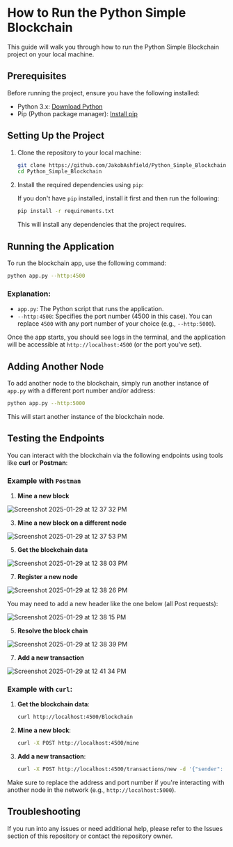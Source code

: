 
# How to Run the Python Simple Blockchain

This guide will walk you through how to run the Python Simple Blockchain project on your local machine.

## Prerequisites

Before running the project, ensure you have the following installed:

- Python 3.x: [Download Python](https://www.python.org/downloads/)
- Pip (Python package manager): [Install pip](https://pip.pypa.io/en/stable/installation/)

## Setting Up the Project

1. Clone the repository to your local machine:

   ```bash
   git clone https://github.com/JakobAshfield/Python_Simple_Blockchain.git
   cd Python_Simple_Blockchain
   ```

2. Install the required dependencies using `pip`:

   If you don't have `pip` installed, install it first and then run the following:

   ```bash
   pip install -r requirements.txt
   ```

   This will install any dependencies that the project requires.

## Running the Application

To run the blockchain app, use the following command:

```bash
python app.py --http:4500
```

### Explanation:
- `app.py`: The Python script that runs the application.
- `--http:4500`: Specifies the port number (4500 in this case). You can replace `4500` with any port number of your choice (e.g., `--http:5000`).

Once the app starts, you should see logs in the terminal, and the application will be accessible at `http://localhost:4500` (or the port you've set).

## Adding Another Node

To add another node to the blockchain, simply run another instance of `app.py` with a different port number and/or address:

```bash
python app.py --http:5000
```

This will start another instance of the blockchain node.

## Testing the Endpoints

You can interact with the blockchain via the following endpoints using tools like **curl** or **Postman**:

### Example with `Postman`

1. **Mine a new block**
   
![Screenshot 2025-01-29 at 12 37 32 PM](https://github.com/user-attachments/assets/fad24c3f-745d-4ef3-a93b-5ac51eabd18e)

3. **Mine a new block on a different node**

![Screenshot 2025-01-29 at 12 37 53 PM](https://github.com/user-attachments/assets/22867513-d472-4f0a-b508-7b37efb56782)

5. **Get the blockchain data**

![Screenshot 2025-01-29 at 12 38 03 PM](https://github.com/user-attachments/assets/c4c15ebe-b756-484e-b6ae-ff0421e7488d)

7. **Register a new node**

![Screenshot 2025-01-29 at 12 38 26 PM](https://github.com/user-attachments/assets/2e6b7aae-c802-4504-b8f4-84783c2671cc)

You may need to add a new header like the one below (all Post requests):

![Screenshot 2025-01-29 at 12 38 15 PM](https://github.com/user-attachments/assets/55cb904b-b998-4d29-a466-29f48cc8c744)

5. **Resolve the block chain**

![Screenshot 2025-01-29 at 12 38 39 PM](https://github.com/user-attachments/assets/c948d9cf-5760-4c83-be9f-077f7e670c53)

7. **Add a new transaction**

![Screenshot 2025-01-29 at 12 41 34 PM](https://github.com/user-attachments/assets/a80a3610-9be2-4b7f-9ba7-99d9a4125078)


### Example with `curl`:

1. **Get the blockchain data**:

   ```bash
   curl http://localhost:4500/Blockchain
   ```

2. **Mine a new block**:

   ```bash
   curl -X POST http://localhost:4500/mine
   ```

3. **Add a new transaction**:

   ```bash
   curl -X POST http://localhost:4500/transactions/new -d '{"sender": "A", "recipient": "B", "amount": 5}'
   ```

Make sure to replace the address and port number if you're interacting with another node in the network (e.g., `http://localhost:5000`).

## Troubleshooting

If you run into any issues or need additional help, please refer to the Issues section of this repository or contact the repository owner.
